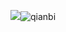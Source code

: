 ![](qianbi.png)![qianbi](https://user-images.githubusercontent.com/82360097/115135563-03676b00-a04c-11eb-81e6-6f58dcc9a867.png)
